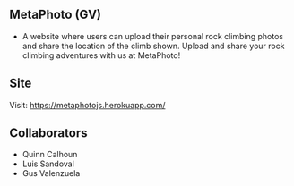 ## MetaPhoto (GV)

- A website where users can upload their personal rock climbing photos and share the location of the climb shown. Upload and share your rock climbing adventures with us at MetaPhoto!

## Site
Visit: <https://metaphotojs.herokuapp.com/>


## Collaborators
- Quinn Calhoun
- Luis Sandoval
- Gus Valenzuela
